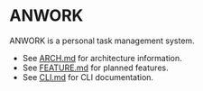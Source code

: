 # ANWORK

ANWORK is a personal task management system.

- See [ARCH.md](doc/ARCH.md) for architecture information.
- See [FEATURE.md](doc/FEATURE.md) for planned features.
- See [CLI.md](CLI.md) for CLI documentation.